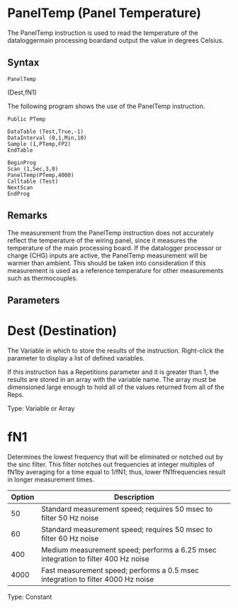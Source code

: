 # PanelTemp (Panel Temperature)

The PanelTemp instruction is used to read the temperature of the dataloggermain processing boardand output the value in degrees Celsius.

## Syntax

```
PanelTemp
```

(Dest,fN1)

The following program shows the use of the PanelTemp instruction.

```
Public PTemp

DataTable (Test,True,-1)
DataInterval (0,1,Min,10)
Sample (1,PTemp,FP2)
EndTable

BeginProg
Scan (1,Sec,3,0)
PanelTemp(PTemp,4000)
Calltable (Test)
NextScan
EndProg
```

## Remarks

The measurement from the PanelTemp instruction does not accurately reflect the temperature of the wiring panel, since it measures the temperature of the main processing board. If the datalogger processor or charge (CHG) inputs are active, the PanelTemp measurement will be warmer than ambient. This should be taken into consideration if this measurement is used as a reference temperature for other measurements such as thermocouples.

## Parameters

# Dest (Destination)

The Variable in which to store the results of the instruction. Right-click the parameter to display a list of defined variables.

If this instruction has a Repetitions parameter and it is greater than 1, the results are stored in an array with the variable name. The array must be dimensioned large enough to hold all of the values returned from all of the Reps.

Type: Variable or Array

# fN1

Determines the lowest frequency that will be eliminated or notched out by the sinc filter. This filter notches out frequencies at integer multiples of fN1by averaging for a time equal to 1/fN1; thus, lower fN1frequencies result in longer measurement times.

| Option | Description                                                                       |
| ------ | --------------------------------------------------------------------------------- |
| 50     | Standard measurement speed; requires 50 msec to filter 50 Hz noise                |
| 60     | Standard measurement speed; requires 50 msec to filter 60 Hz noise                |
| 400    | Medium measurement speed; performs a 6.25 msec integration to filter 400 Hz noise |
| 4000   | Fast measurement speed; performs a 0.5 msec integration to filter 4000 Hz noise   |

Type: Constant
